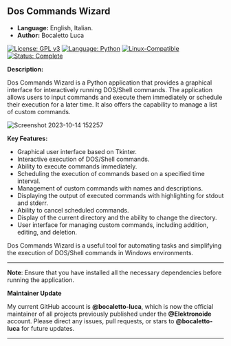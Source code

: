 ## Dos Commands Wizard

- **Language:** English, Italian.
- **Author:** Bocaletto Luca

[![License: GPL v3](https://img.shields.io/badge/License-GPLv3-blue?style=for-the-badge&logo=gnu)](LICENSE) [![Language: Python](https://img.shields.io/badge/Language-Python-blue?style=for-the-badge&logo=python)](https://www.python.org/) [![Linux-Compatible](https://img.shields.io/badge/Linux-Compatible-blue?style=for-the-badge&logo=linux)](https://www.kernel.org/) [![Status: Complete](https://img.shields.io/badge/Status-Complete-brightgreen?style=for-the-badge)](https://github.com/bocaletto-luca/Directory-Monitor)

**Description:**

Dos Commands Wizard is a Python application that provides a graphical interface for interactively running DOS/Shell commands. The application allows users to input commands and execute them immediately or schedule their execution for a later time. It also offers the capability to manage a list of custom commands.

![Screenshot 2023-10-14 152257](https://github.com/elektronoide/Dos-Commands-Wizard/assets/134635227/31531a84-cb91-4fed-981d-daedd36f9d76)

**Key Features:**

- Graphical user interface based on Tkinter.
- Interactive execution of DOS/Shell commands.
- Ability to execute commands immediately.
- Scheduling the execution of commands based on a specified time interval.
- Management of custom commands with names and descriptions.
- Displaying the output of executed commands with highlighting for stdout and stderr.
- Ability to cancel scheduled commands.
- Display of the current directory and the ability to change the directory.
- User interface for managing custom commands, including addition, editing, and deletion.

Dos Commands Wizard is a useful tool for automating tasks and simplifying the execution of DOS/Shell commands in Windows environments.

---

**Note**: Ensure that you have installed all the necessary dependencies before running the application.

**Maintainer Update**

My current GitHub account is **@bocaletto-luca**, which is now the official maintainer of all projects previously published under the **@Elektronoide** account. Please direct any issues, pull requests, or stars to **@bocaletto-luca** for future updates.

---

